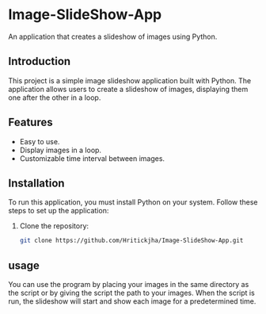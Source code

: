 # Image-SlideShow-App
An application that creates a slideshow of images using Python.
## Introduction
This project is a simple image slideshow application built with Python. The application allows users to create a slideshow of images, displaying them one after the other in a loop.
## Features
- Easy to use.
- Display images in a loop.
- Customizable time interval between images.
## Installation
To run this application, you must install Python on your system. Follow these steps to set up the application:
1. Clone the repository:
   ```bash
   git clone https://github.com/Hritickjha/Image-SlideShow-App.git
## usage
You can use the program by placing your images in the same directory as the script or by giving the script the path to your images. When the script is run, the slideshow will start and show each image for a predetermined time.

